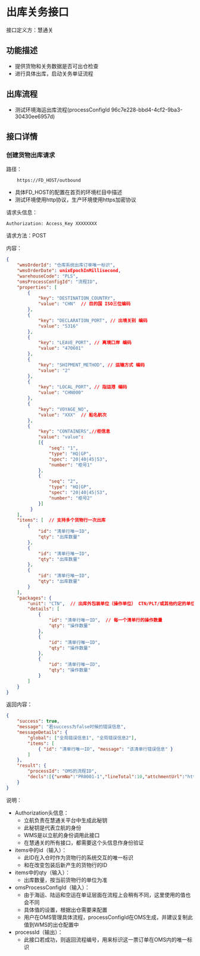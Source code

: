 # 出库关务接口

接口定义方：慧通关

## 功能描述

* 提供货物和关务数据是否可出仓检查
* 进行具体出库，启动关务单证流程

## 出库流程  
* 测试环境海运出库流程(processConfigId 96c7e228-bbd4-4cf2-9ba3-30430ee6957d)

## 接口详情

### 创建货物出库请求

路径：

```
    https://FD_HOST/outbound
```

* 具体FD_HOST的配置在首页的环境栏目中描述
* 测试环境使用http协议，生产环境使用https加密协议

请求头信息：

```
Authorization: Access_Key XXXXXXXX
```

请求方法：POST

内容：

```json
{
    "wmsOrderId": "仓库系统出库订单唯一标识",
    "wmsOrderDate": unixEpochInMillisecond,
    "warehouseCode": "PLS",
    "omsProcessConfigId": "流程ID",
    "properties": [
        {
            "key": "DESTINATION_COUNTRY",
            "value": "CHN"  // 目的国 ISO三位编码
        },
        {
            "key": "DECLARATION_PORT", // 出境关别 编码
            "value": "5316"
        },
        {
            "key": "LEAVE_PORT", // 离境口岸 编码
            "value": "470601"
        },
        {
            "key": "SHIPMENT_METHOD", // 运输方式 编码
            "value": "2"
        },
        {
            "key": "LOCAL_PORT", // 指运港 编码
            "value": "CHN000"
        },
        {
            "key": "VOYAGE_NO",
            "value": "XXX"  // 船名航次
        },
        {
            "key": "CONTAINERS",//柜信息
            "value": "value": 
            [{
                "seq": "1",
                "type": "HQ|GP",
                "spec": "20|40|45|53",
                "number": "柜号1"
            },
            {
                "seq": "2",
                "type": "HQ|GP",
                "spec": "20|40|45|53",
                "number": "柜号2"
            }]
         }
    ],
    "items": [  // 支持多个货物行一次出库
        {
            "id": "清单行唯一ID",
            "qty": "出库数量"
        },
        {
            "id": "清单行唯一ID",
            "qty": "出库数量"
        },
        {
            "id": "清单行唯一ID",
            "qty": "出库数量"
        }
    ],
    "packages": {
        "unit": "CTN",  // 出库外包装单位（操作单位） CTN/PLT/或其他约定的单位
        "details": [
            {
                "id": "清单行唯一ID",  // 每一个清单行的操作数量
                "qty": "操作数量"
            },
            {
                "id": "清单行唯一ID",
                "qty": "操作数量"
            },
            {
                "id": "清单行唯一ID",
                "qty": "操作数量"
            }
        ]
    }
}
```

返回内容：

```json
{
    "success": true,
    "message": "若success为false时候的错误信息",
    "messageDetails": {
        "global": ["全局错误信息1", "全局错误信息2"],
        "items": [ 
            { "id": "清单行唯一ID", "message": "该清单行错误信息" }
        ]
    },
    "result": {
        "processId": "OMS的流程ID",
		"decls":[{"urmNo":"PR0001-1","lineTotal":10,"attchmentUrl":"http://pdf.xxx.com/PR0001-1-2.pdf"},{"urmNo":"PR0001-2","lineTotal":10,"attchmentUrl":"http://pdf.xxx.com/PR0001-2-2.pdf"}]
    }
}
```

说明：

* Authorization头信息：
    * 立航负责在慧通关平台中生成此秘钥
    * 此秘钥是代表立航的身份
    * WMS是以立航的身份调用此接口
    * 在慧通关的所有接口，都需要这个头信息作身份验证
* items中的id（输入）：
    * 此ID在入仓时作为货物行的系统交互的唯一标识
    * 和在改变包装后新产生的货物行的ID
* items中的qty（输入）：
    * 出库数量，按当前货物行的单位为准
* omsProcessConfigId（输入）：
    * 由于海运、陆运和空运在单证层面在流程上会稍有不同，这里使用的值也会不同
    * 具体值的设置，根据出仓需要来配置
    * 用户在OMS管理具体流程，processConfigId在OMS生成，并建议复制此值到WMS的出仓配置中
* processId（输出）：
    * 此接口若成功，则返回流程编号，用来标识这一票订单在OMS内的唯一标识
    
  
